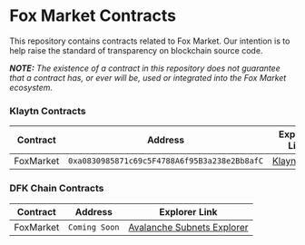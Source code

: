 # Fox Market Contracts

This repository contains contracts related to Fox Market. Our intention is to help raise the standard of
transparency on blockchain source code.

***NOTE:** The existence of a contract in this repository does not guarantee that a contract has, or ever will be,
used or integrated into the Fox Market ecosystem.*


### Klaytn Contracts

| Contract  | Address                                      |                                       Explorer Link                                       |
|:---------:|----------------------------------------------|:-----------------------------------------------------------------------------------------:|
| FoxMarket | `0xa0830985871c69c5F4788A6f95B3a238e2Bb8afC` | [Klaynscope](https://scope.klaytn.com/account/0xa0830985871c69c5F4788A6f95B3a238e2Bb8afC) |


### DFK Chain Contracts

| Contract  | Address       |                                   Explorer Link                                   |
|:---------:|---------------|:---------------------------------------------------------------------------------:|
| FoxMarket | `Coming Soon` | [Avalanche Subnets Explorer](https://subnets.avax.network/defi-kingdoms/address/) |
